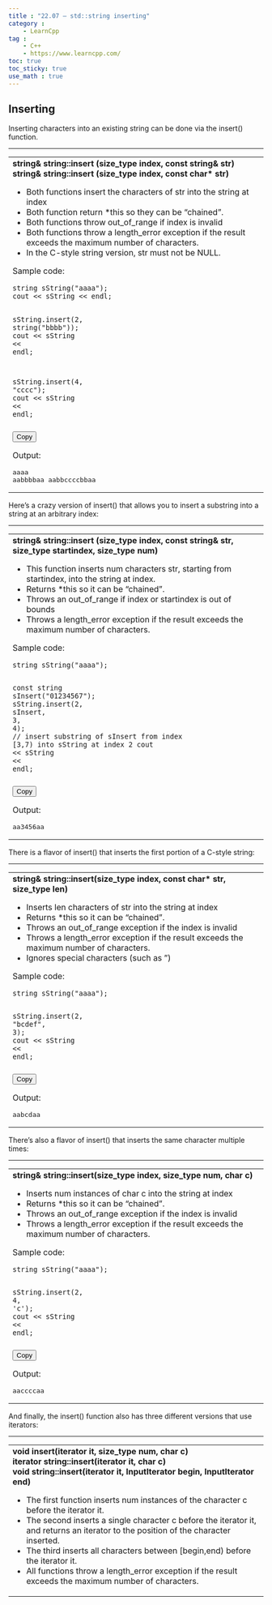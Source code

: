 ```yaml
---
title : "22.07 — std::string inserting"
category :
    - LearnCpp
tag : 
    - C++
    - https://www.learncpp.com/
toc: true  
toc_sticky: true 
use_math : true
---
```



## Inserting

Inserting characters into an existing string can be done via the insert() function.

***

<div class="cpp-table-wrapper"><p></p><table class="cpp-table"><tbody><tr><td><b>string&amp; string::insert (size_type index, const string&amp; str)</b><br><b>string&amp; string::insert (size_type index, const char* str)</b><ul><li>Both functions insert the characters of str into the string at index</li><li>Both function return *this so they can be “chained”.</li><li>Both functions throw out_of_range if index is invalid</li><li>Both functions throw a length_error exception if the result exceeds the maximum number of characters.</li><li>In the C-style string version, str must not be NULL.</li></ul><p>Sample code:</p><div class="code-toolbar"><pre class="line-numbers language-cpp" tabindex="0"><code class="match-braces language-cpp">string <span class="token function">sString</span><span class="token punctuation brace-round brace-open brace-level-1" id="pair-33-close">(</span><span class="token string">"aaaa"</span><span class="token punctuation brace-round brace-close brace-level-1" id="pair-33-open">)</span><span class="token punctuation">;</span>
cout <span class="token operator">&lt;&lt;</span> sString <span class="token operator">&lt;&lt;</span> endl<span class="token punctuation">;</span>

sString<span class="token punctuation">.</span><span class="token function">insert</span><span class="token punctuation brace-round brace-open brace-level-1" id="pair-35-close">(</span><span class="token number">2</span><span class="token punctuation">,</span> <span class="token function">string</span><span class="token punctuation brace-round brace-open brace-level-2" id="pair-34-close">(</span><span class="token string">"bbbb"</span><span class="token punctuation brace-round brace-close brace-level-2" id="pair-34-open">)</span><span class="token punctuation brace-round brace-close brace-level-1" id="pair-35-open">)</span><span class="token punctuation">;</span>
cout <span class="token operator">&lt;&lt;</span> sString <span class="token operator">&lt;&lt;</span> endl<span class="token punctuation">;</span>

sString<span class="token punctuation">.</span><span class="token function">insert</span><span class="token punctuation brace-round brace-open brace-level-1" id="pair-36-close">(</span><span class="token number">4</span><span class="token punctuation">,</span> <span class="token string">"cccc"</span><span class="token punctuation brace-round brace-close brace-level-1" id="pair-36-open">)</span><span class="token punctuation">;</span>
cout <span class="token operator">&lt;&lt;</span> sString <span class="token operator">&lt;&lt;</span> endl<span class="token punctuation">;</span><span aria-hidden="true" class="line-numbers-rows"><span style="height: 15.9936px;"></span><span style="height: 15.9936px;"></span><span style="height: 15.9936px;"></span><span style="height: 15.9936px;"></span><span style="height: 15.9936px;"></span><span style="height: 15.9936px;"></span><span style="height: 15.9936px;"></span><span style="height: 15.9936px;"></span></span><span class="line-numbers-sizer" style="display: none;"></span></code></pre><div class="toolbar"><div class="toolbar-item"><button class="copy-to-clipboard-button" type="button" data-copy-state="copy"><span>Copy</span></button></div></div></div><p>Output:</p><pre>aaaa
aabbbbaa
aabbccccbbaa
</pre></td></tr></tbody></table></div>

Here’s a crazy version of insert() that allows you to insert a substring into a string at an arbitrary index:

***

<div class="cpp-table-wrapper"><p></p><table class="cpp-table"><tbody><tr><td><b>string&amp; string::insert (size_type index, const string&amp; str, size_type startindex, size_type num)</b><ul><li>This function inserts num characters str, starting from startindex, into the string at index.</li><li>Returns *this so it can be “chained”.</li><li>Throws an out_of_range if index or startindex is out of bounds</li><li>Throws a length_error exception if the result exceeds the maximum number of characters.</li></ul><p>Sample code:</p><div class="code-toolbar"><pre class="line-numbers language-cpp" tabindex="0"><code class="match-braces language-cpp">string <span class="token function">sString</span><span class="token punctuation brace-round brace-open brace-level-1" id="pair-37-close">(</span><span class="token string">"aaaa"</span><span class="token punctuation brace-round brace-close brace-level-1" id="pair-37-open">)</span><span class="token punctuation">;</span>

<span class="token keyword keyword-const">const</span> string <span class="token function">sInsert</span><span class="token punctuation brace-round brace-open brace-level-1" id="pair-38-close">(</span><span class="token string">"01234567"</span><span class="token punctuation brace-round brace-close brace-level-1" id="pair-38-open">)</span><span class="token punctuation">;</span>
sString<span class="token punctuation">.</span><span class="token function">insert</span><span class="token punctuation brace-round brace-open brace-level-1" id="pair-39-close">(</span><span class="token number">2</span><span class="token punctuation">,</span> sInsert<span class="token punctuation">,</span> <span class="token number">3</span><span class="token punctuation">,</span> <span class="token number">4</span><span class="token punctuation brace-round brace-close brace-level-1" id="pair-39-open">)</span><span class="token punctuation">;</span> <span class="token comment">// insert substring of sInsert from index [3,7) into sString at index 2</span>
cout <span class="token operator">&lt;&lt;</span> sString <span class="token operator">&lt;&lt;</span> endl<span class="token punctuation">;</span><span aria-hidden="true" class="line-numbers-rows"><span style="height: 15.9936px;"></span><span style="height: 15.9936px;"></span><span style="height: 15.9936px;"></span><span style="height: 31.9872px;"></span><span style="height: 15.9936px;"></span></span><span class="line-numbers-sizer" style="display: none;"></span></code></pre><div class="toolbar"><div class="toolbar-item"><button class="copy-to-clipboard-button" type="button" data-copy-state="copy"><span>Copy</span></button></div></div></div><p>Output:</p><pre>aa3456aa
</pre></td></tr></tbody></table></div>

There is a flavor of insert() that inserts the first portion of a C-style string:

***

<div class="cpp-table-wrapper"><p></p><table class="cpp-table"><tbody><tr><td><b>string&amp; string::insert(size_type index, const char* str, size_type len)</b><ul><li>Inserts len characters of str into the string at index</li><li>Returns *this so it can be “chained”.</li><li>Throws an out_of_range exception if the index is invalid</li><li>Throws a length_error exception if the result exceeds the maximum number of characters.</li><li>Ignores special characters (such as ”)</li></ul><p>Sample code:</p><div class="code-toolbar"><pre class="line-numbers language-cpp" tabindex="0"><code class="match-braces language-cpp">string <span class="token function">sString</span><span class="token punctuation brace-round brace-open brace-level-1" id="pair-40-close">(</span><span class="token string">"aaaa"</span><span class="token punctuation brace-round brace-close brace-level-1" id="pair-40-open">)</span><span class="token punctuation">;</span>

sString<span class="token punctuation">.</span><span class="token function">insert</span><span class="token punctuation brace-round brace-open brace-level-1" id="pair-41-close">(</span><span class="token number">2</span><span class="token punctuation">,</span> <span class="token string">"bcdef"</span><span class="token punctuation">,</span> <span class="token number">3</span><span class="token punctuation brace-round brace-close brace-level-1" id="pair-41-open">)</span><span class="token punctuation">;</span>
cout <span class="token operator">&lt;&lt;</span> sString <span class="token operator">&lt;&lt;</span> endl<span class="token punctuation">;</span><span aria-hidden="true" class="line-numbers-rows"><span style="height: 15.9936px;"></span><span style="height: 15.9936px;"></span><span style="height: 15.9936px;"></span><span style="height: 15.9936px;"></span></span><span class="line-numbers-sizer" style="display: none;"></span></code></pre><div class="toolbar"><div class="toolbar-item"><button class="copy-to-clipboard-button" type="button" data-copy-state="copy"><span>Copy</span></button></div></div></div><p>Output:</p><pre>aabcdaa
</pre></td></tr></tbody></table></div>

There’s also a flavor of insert() that inserts the same character multiple times:

***

<div class="cpp-table-wrapper"><p></p><table class="cpp-table"><tbody><tr><td><b>string&amp; string::insert(size_type index, size_type num, char c)</b><ul><li>Inserts num instances of char c into the string at index</li><li>Returns *this so it can be “chained”.</li><li>Throws an out_of_range exception if the index is invalid</li><li>Throws a length_error exception if the result exceeds the maximum number of characters.</li></ul><p>Sample code:</p><div class="code-toolbar"><pre class="line-numbers language-cpp" tabindex="0"><code class="match-braces language-cpp">string <span class="token function">sString</span><span class="token punctuation brace-round brace-open brace-level-1" id="pair-42-close">(</span><span class="token string">"aaaa"</span><span class="token punctuation brace-round brace-close brace-level-1" id="pair-42-open">)</span><span class="token punctuation">;</span>

sString<span class="token punctuation">.</span><span class="token function">insert</span><span class="token punctuation brace-round brace-open brace-level-1" id="pair-43-close">(</span><span class="token number">2</span><span class="token punctuation">,</span> <span class="token number">4</span><span class="token punctuation">,</span> <span class="token string">'c'</span><span class="token punctuation brace-round brace-close brace-level-1" id="pair-43-open">)</span><span class="token punctuation">;</span>
cout <span class="token operator">&lt;&lt;</span> sString <span class="token operator">&lt;&lt;</span> endl<span class="token punctuation">;</span><span aria-hidden="true" class="line-numbers-rows"><span style="height: 15.9936px;"></span><span style="height: 15.9936px;"></span><span style="height: 15.9936px;"></span><span style="height: 15.9936px;"></span></span><span class="line-numbers-sizer" style="display: none;"></span></code></pre><div class="toolbar"><div class="toolbar-item"><button class="copy-to-clipboard-button" type="button" data-copy-state="copy"><span>Copy</span></button></div></div></div><p>Output:</p><pre>aaccccaa
</pre></td></tr></tbody></table></div>

And finally, the insert() function also has three different versions that use iterators:

***

<div class="cpp-table-wrapper"><p></p><table class="cpp-table"><tbody><tr><td><b>void insert(iterator it, size_type num, char c)</b><br><b>iterator string::insert(iterator it, char c)</b><br><b>void string::insert(iterator it, InputIterator begin, InputIterator end)</b><ul><li>The first function inserts num instances of the character c before the iterator it.</li><li>The second inserts a single character c before the iterator it, and returns an iterator to the position of the character inserted.</li><li>The third inserts all characters between [begin,end) before the iterator it.</li><li>All functions throw a length_error exception if the result exceeds the maximum number of characters.</li></ul></td></tr></tbody></table></div>